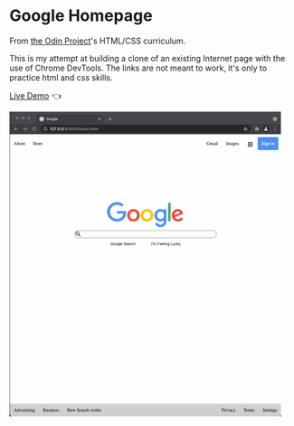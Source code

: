 # Google Homepage

From [the Odin Project](http://www.theodinproject.com/courses/web-development-101/lessons/html-css)'s HTML/CSS curriculum.

This is my attempt at building a clone of an existing Internet page with the use of Chrome DevTools. The links are not meant to work, it's only to practice html and css skills.

[Live Demo](https://kamyar-mazloom.github.io/weather-app/) :point_left:

![Google Homepage Demo](demo/google-homepage-demo.gif)


